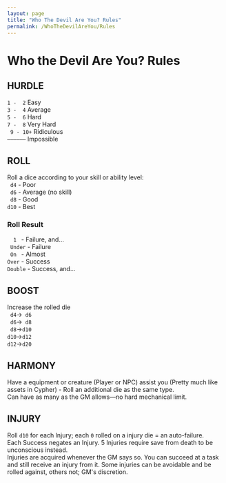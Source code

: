 ```yaml
---
layout: page
title: "Who The Devil Are You? Rules"
permalink: /WhoTheDevilAreYou/Rules
---
```


# Who the Devil Are You? Rules

## HURDLE

` 1 -  2 ` Easy  
` 3 -  4 ` Average  
` 5 -  6 ` Hard  
` 7 -  8 ` Very Hard  
` 9 - 10+` Ridiculous  
` —————— ` Impossible  


## ROLL

Roll a dice according to your skill or ability level:  
` d4` - Poor  
` d6` - Average (no skill)  
` d8` - Good  
`d10` - Best  


### Roll Result

`   1  ` - Failure, and...  
` Under` - Failure  
`  On  ` - Almost  
` Over ` - Success  
`Double` - Success, and...


## BOOST

Increase the rolled die  
` d4`->` d6`   
` d6`->` d8`  
` d8`->`d10`   
`d10`->`d12`   
`d12`->`d20`  


## HARMONY

Have a equipment or creature (Player or NPC) assist you (Pretty much like assets in Cypher) - Roll an additional die as the same type.  
Can have as many as the GM allows—no hard mechanical limit.


## INJURY

Roll `d10` for each Injury; each `0` rolled on a injury die = an auto-failure.  
Each Success negates an Injury. 5 Injuries require save from death to be unconscious instead.  
Injuries are acquired whenever the GM says so. You can succeed at a task and still receive an injury from it. Some injuries can be avoidable and be rolled against, others not; GM's discretion.